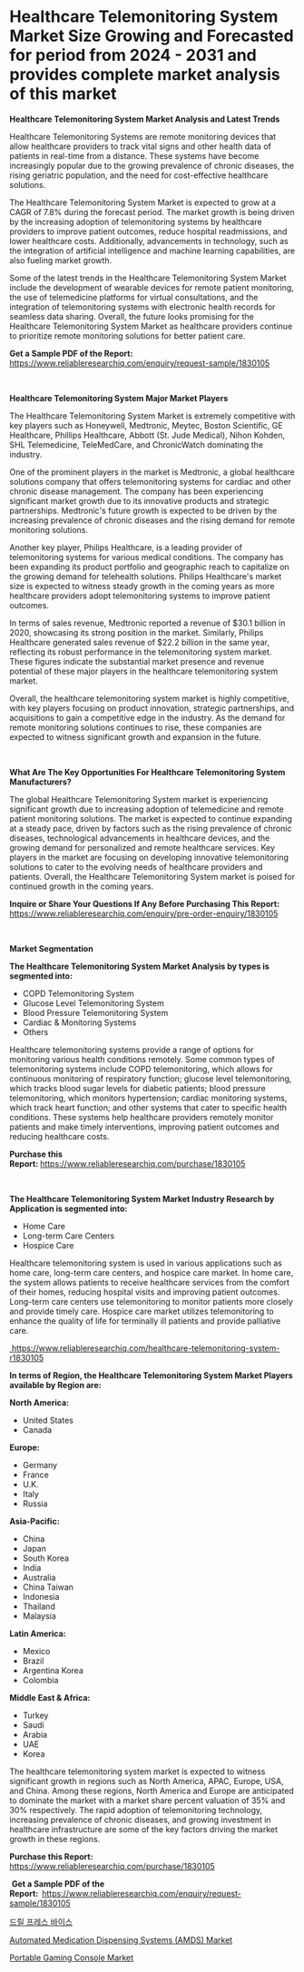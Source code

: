 <p><h1>Healthcare Telemonitoring System Market Size Growing and Forecasted for period from 2024 - 2031 and provides complete market analysis of this market</h1></p><p><strong>Healthcare Telemonitoring System Market Analysis and Latest Trends</strong></p>
<p><p>Healthcare Telemonitoring Systems are remote monitoring devices that allow healthcare providers to track vital signs and other health data of patients in real-time from a distance. These systems have become increasingly popular due to the growing prevalence of chronic diseases, the rising geriatric population, and the need for cost-effective healthcare solutions.</p><p>The Healthcare Telemonitoring System Market is expected to grow at a CAGR of 7.8% during the forecast period. The market growth is being driven by the increasing adoption of telemonitoring systems by healthcare providers to improve patient outcomes, reduce hospital readmissions, and lower healthcare costs. Additionally, advancements in technology, such as the integration of artificial intelligence and machine learning capabilities, are also fueling market growth.</p><p>Some of the latest trends in the Healthcare Telemonitoring System Market include the development of wearable devices for remote patient monitoring, the use of telemedicine platforms for virtual consultations, and the integration of telemonitoring systems with electronic health records for seamless data sharing. Overall, the future looks promising for the Healthcare Telemonitoring System Market as healthcare providers continue to prioritize remote monitoring solutions for better patient care.</p></p>
<p><strong>Get a Sample PDF of the Report:&nbsp;</strong> <a href="https://www.reliableresearchiq.com/enquiry/request-sample/1830105">https://www.reliableresearchiq.com/enquiry/request-sample/1830105</a></p>
<p>&nbsp;</p>
<p><strong>Healthcare Telemonitoring System Major Market Players</strong></p>
<p><p>The Healthcare Telemonitoring System Market is extremely competitive with key players such as Honeywell, Medtronic, Meytec, Boston Scientific, GE Healthcare, Phillips Healthcare, Abbott (St. Jude Medical), Nihon Kohden, SHL Telemedicine, TeleMedCare, and ChronicWatch dominating the industry. </p><p>One of the prominent players in the market is Medtronic, a global healthcare solutions company that offers telemonitoring systems for cardiac and other chronic disease management. The company has been experiencing significant market growth due to its innovative products and strategic partnerships. Medtronic's future growth is expected to be driven by the increasing prevalence of chronic diseases and the rising demand for remote monitoring solutions.</p><p>Another key player, Philips Healthcare, is a leading provider of telemonitoring systems for various medical conditions. The company has been expanding its product portfolio and geographic reach to capitalize on the growing demand for telehealth solutions. Philips Healthcare's market size is expected to witness steady growth in the coming years as more healthcare providers adopt telemonitoring systems to improve patient outcomes.</p><p>In terms of sales revenue, Medtronic reported a revenue of $30.1 billion in 2020, showcasing its strong position in the market. Similarly, Philips Healthcare generated sales revenue of $22.2 billion in the same year, reflecting its robust performance in the telemonitoring system market. These figures indicate the substantial market presence and revenue potential of these major players in the healthcare telemonitoring system market. </p><p>Overall, the healthcare telemonitoring system market is highly competitive, with key players focusing on product innovation, strategic partnerships, and acquisitions to gain a competitive edge in the industry. As the demand for remote monitoring solutions continues to rise, these companies are expected to witness significant growth and expansion in the future.</p></p>
<p>&nbsp;</p>
<p><strong>What Are The Key Opportunities For Healthcare Telemonitoring System Manufacturers?</strong></p>
<p><p>The global Healthcare Telemonitoring System market is experiencing significant growth due to increasing adoption of telemedicine and remote patient monitoring solutions. The market is expected to continue expanding at a steady pace, driven by factors such as the rising prevalence of chronic diseases, technological advancements in healthcare devices, and the growing demand for personalized and remote healthcare services. Key players in the market are focusing on developing innovative telemonitoring solutions to cater to the evolving needs of healthcare providers and patients. Overall, the Healthcare Telemonitoring System market is poised for continued growth in the coming years.</p></p>
<p><strong>Inquire or Share Your Questions If Any Before Purchasing This Report:</strong> <a href="https://www.reliableresearchiq.com/enquiry/pre-order-enquiry/1830105">https://www.reliableresearchiq.com/enquiry/pre-order-enquiry/1830105</a></p>
<p>&nbsp;</p>
<p><strong>Market Segmentation</strong></p>
<p><strong>The Healthcare Telemonitoring System Market Analysis by types is segmented into:</strong></p>
<p><ul><li>COPD Telemonitoring System</li><li>Glucose Level Telemonitoring System</li><li>Blood Pressure Telemonitoring System</li><li>Cardiac & Monitoring Systems</li><li>Others</li></ul></p>
<p><p>Healthcare telemonitoring systems provide a range of options for monitoring various health conditions remotely. Some common types of telemonitoring systems include COPD telemonitoring, which allows for continuous monitoring of respiratory function; glucose level telemonitoring, which tracks blood sugar levels for diabetic patients; blood pressure telemonitoring, which monitors hypertension; cardiac monitoring systems, which track heart function; and other systems that cater to specific health conditions. These systems help healthcare providers remotely monitor patients and make timely interventions, improving patient outcomes and reducing healthcare costs.</p></p>
<p><strong>Purchase this Report:&nbsp;</strong><a href="https://www.reliableresearchiq.com/purchase/1830105">https://www.reliableresearchiq.com/purchase/1830105</a></p>
<p>&nbsp;</p>
<p><strong>The Healthcare Telemonitoring System Market Industry Research by Application is segmented into:</strong></p>
<p><ul><li>Home Care</li><li>Long-term Care Centers</li><li>Hospice Care</li></ul></p>
<p><p>Healthcare telemonitoring system is used in various applications such as home care, long-term care centers, and hospice care market. In home care, the system allows patients to receive healthcare services from the comfort of their homes, reducing hospital visits and improving patient outcomes. Long-term care centers use telemonitoring to monitor patients more closely and provide timely care. Hospice care market utilizes telemonitoring to enhance the quality of life for terminally ill patients and provide palliative care.</p></p>
<p><a href="https://www.reliableresearchiq.com/healthcare-telemonitoring-system-r1830105">&nbsp;https://www.reliableresearchiq.com/healthcare-telemonitoring-system-r1830105</a></p>
<p><strong>In terms of Region, the Healthcare Telemonitoring System Market Players available by Region are:</strong></p>
<p>
    <p> <strong> North America: </strong>
        <ul>
            <li>United States</li>
            <li>Canada</li>
        </ul>
        </p> 
    <p> <strong> Europe: </strong>
        <ul>
            <li>Germany</li>
            <li>France</li>
            <li>U.K.</li>
            <li>Italy</li>
            <li>Russia</li>
        </ul>
        </p> 
    <p> <strong> Asia-Pacific: </strong>
        <ul>
            <li>China</li>
            <li>Japan</li>
            <li>South Korea</li>
            <li>India</li>
            <li>Australia</li>
            <li>China Taiwan</li>
            <li>Indonesia</li>
            <li>Thailand</li>
            <li>Malaysia</li>
        </ul>
        </p> 
    <p> <strong> Latin America: </strong>
        <ul>
            <li>Mexico</li>
            <li>Brazil</li>
            <li>Argentina Korea</li>
            <li>Colombia</li>
        </ul>
        </p> 
    <p> <strong> Middle East & Africa: </strong>
        <ul>
            <li>Turkey</li>
            <li>Saudi</li>
            <li>Arabia</li>
            <li>UAE</li>
            <li>Korea</li>
        </ul>
    </p>
    </p>
<p><p>The healthcare telemonitoring system market is expected to witness significant growth in regions such as North America, APAC, Europe, USA, and China. Among these regions, North America and Europe are anticipated to dominate the market with a market share percent valuation of 35% and 30% respectively. The rapid adoption of telemonitoring technology, increasing prevalence of chronic diseases, and growing investment in healthcare infrastructure are some of the key factors driving the market growth in these regions.</p></p>
<p><strong>Purchase this Report: </strong><a href="https://www.reliableresearchiq.com/purchase/1830105">https://www.reliableresearchiq.com/purchase/1830105</a></p>
<p>&nbsp;<strong>Get a Sample PDF of the Report:&nbsp;&nbsp;</strong><a href="https://www.reliableresearchiq.com/enquiry/request-sample/1830105">https://www.reliableresearchiq.com/enquiry/request-sample/1830105</a></p>
<p><strong></strong></p>
<p><p><a href="https://github.com/mpodehpw07370073/Market-Research-Report-List-3/blob/main/569814373808.md">드릴 프레스 바이스</a></p><p><a href="https://github.com/jahid123ahm/Market-Research-Report-List-1/blob/main/automated-medication-dispensing-systems-amds-market.md">Automated Medication Dispensing Systems (AMDS) Market</a></p><p><a href="https://medium.com/@raap8632472024/global-portable-gaming-console-market-size-and-market-trends-analysis-by-regional-outlook-99e021ca0c0d">Portable Gaming Console Market</a></p></p>